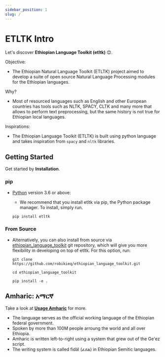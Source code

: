 ```yaml
---
sidebar_position: 1
slug: /
---
```


# ETLTK Intro

Let's discover **Ethiopian Language Toolkit (etltk)** 😊.

Objective:

- The Ethiopian Natural Language Toolkit (ETLTK) project aimed to develop a suite of open source Natural Language Processing modules for the Ethiopian languages.

Why?

- Most of resourced languages such as English and other European countries has tools such as NLTK, SPACY, CLTK and many more that allows to perform text preprocessing, but the same history is not true for Ethiopian local languages.

Inspirations:

- The Ethiopian Language Toolkit (ETLTK) is built using python language and takes inspiration from `spacy` and `nltk` libraries.

## Getting Started

Get started by **Installation**.

### pip

- [Python](https://www.python.org/downloads/) version 3.6 or above:
  - We recommend that you install etltk via pip, the Python package manager. To install, simply run.

  ```python
  pip install etltk
  ```

### From Source

- Alternatively, you can also install from source via [ethiopian_language_toolkit](https://github.com/robikieq/ethiopian_language_toolkit) git repository, which will give you more flexibility in developing on top of etltk. For this option, run:

  ```text
  git clone https://github.com/robikieq/ethiopian_language_toolkit.git
  
  cd ethiopian_language_toolkit
  
  pip install -e .
  ```

## Amharic: አማርኛ

Take a look at **[Usage Amharic](./category/usage---amharic/)** for more.

- The language serves as the official working language of the Ethiopian federal government.
- Spoken by more than 100M people arroung the world and all over Ethiopia.
- Amharic is written left-to-right using a system that grew out of the Geʽez script.
- The writing system is called fidäl (ፊደል) in Ethiopian Semitic languages.
